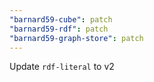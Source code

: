 ```yaml
---
"barnard59-cube": patch
"barnard59-rdf": patch
"barnard59-graph-store": patch
---
```


Update `rdf-literal` to v2
